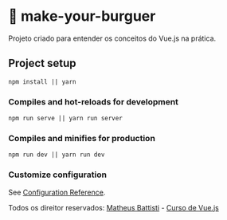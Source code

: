 # 🍔 make-your-burguer

Projeto criado para entender os conceitos do Vue.js na prática.

## Project setup
```
npm install || yarn
```

### Compiles and hot-reloads for development
```
npm run serve || yarn run server
```

### Compiles and minifies for production
```
npm run dev || yarn run dev
```

### Customize configuration
See [Configuration Reference](https://cli.vuejs.org/config/).



Todos os direitor reservados: <a href="https://github.com/matheusbattisti/">Matheus Battisti</a> - <a href="https://www.youtube.com/watch?v=wsAQQioPIJs&list=PLnDvRpP8BnezDglaAvtWgQXzsOmXUuRHL">Curso de Vue.js</a>
